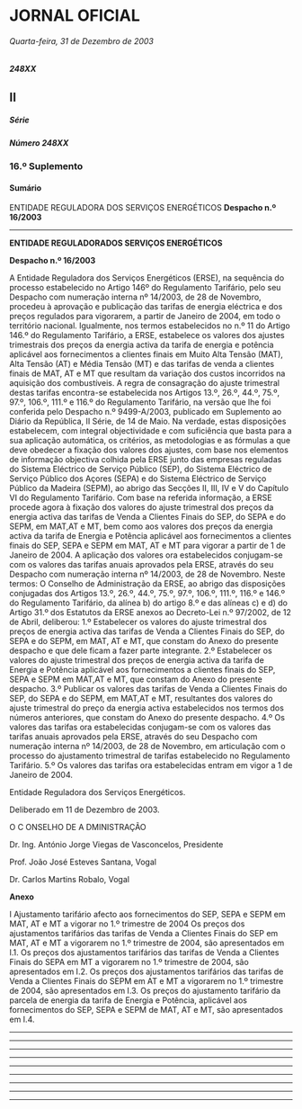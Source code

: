 # JORNAL OFICIAL


###### Quarta-feira, 31 de Dezembro de 2003

##### 248XX


## **II**

##### **Série**


##### Número 248XX


### **16.º Suplemento**

#### **Sumário**

ENTIDADE REGULADORA DOS SERVIÇOS ENERGÉTICOS
**Despacho n.º 16/2003**




---

**ENTIDADE REGULADORADOS SERVIÇOS ENERGÉTICOS**


**Despacho n.º 16/2003**


A Entidade Reguladora dos Serviços Energéticos (ERSE), na sequência do processo estabelecido no Artigo 146º do
Regulamento Tarifário, pelo seu Despacho com numeração interna nº 14/2003, de 28 de Novembro, procedeu à aprovação e
publicação das tarifas de energia eléctrica e dos preços regulados para vigorarem, a partir de Janeiro de 2004, em todo o
território nacional.
Igualmente, nos termos estabelecidos no n.º 11 do Artigo 146.º do Regulamento Tarifário, a ERSE, estabelece os valores dos
ajustes trimestrais dos preços da energia activa da tarifa de energia e potência aplicável aos fornecimentos a clientes finais em
Muito Alta Tensão (MAT), Alta Tensão (AT) e Média Tensão (MT) e das tarifas de venda a clientes finais de MAT, AT e MT
que resultam da variação dos custos incorridos na aquisição dos combustíveis.
A regra de consagração do ajuste trimestral destas tarifas encontra-se estabelecida nos Artigos 13.º, 26.º, 44.º, 75.º, 97.º,
106.º, 111.º e 116.º do Regulamento Tarifário, na versão que lhe foi conferida pelo Despacho n.º 9499-A/2003, publicado em
Suplemento ao Diário da República, II Série, de 14 de Maio.
Na verdade, estas disposições estabelecem, com integral objectividade e com suficiência que basta para a sua aplicação
automática, os critérios, as metodologias e as fórmulas a que deve obedecer a fixação dos valores dos ajustes, com base nos
elementos de informação objectiva colhida pela ERSE junto das empresas reguladas do Sistema Eléctrico de Serviço Público
(SEP), do Sistema Eléctrico de Serviço Público dos Açores (SEPA) e do Sistema Eléctrico de Serviço Público da Madeira
(SEPM), ao abrigo das Secções II, III, IV e V do Capítulo VI do Regulamento Tarifário.
Com base na referida informação, a ERSE procede agora à fixação dos valores do ajuste trimestral dos preços da energia
activa das tarifas de Venda a Clientes Finais do SEP, do SEPA e do SEPM, em MAT,AT e MT, bem como aos valores dos preços
da energia activa da tarifa de Energia e Potência aplicável aos fornecimentos a clientes finais do SEP, SEPA e SEPM em MAT,
AT e MT para vigorar a partir de 1 de Janeiro de 2004.
A aplicação dos valores ora estabelecidos conjugam-se com os valores das tarifas anuais aprovados pela ERSE, através do
seu Despacho com numeração interna nº 14/2003, de 28 de Novembro.
Neste termos:
O Conselho de Administração da ERSE, ao abrigo das disposições conjugadas dos Artigos 13.º, 26.º, 44.º, 75.º, 97.º, 106.º,
111.º, 116.º e 146.º do Regulamento Tarifário, da alínea b) do artigo 8.º e das alíneas c) e d) do Artigo 31.º dos Estatutos da
ERSE anexos ao Decreto-Lei n.º 97/2002, de 12 de Abril, deliberou:
1.º Estabelecer os valores do ajuste trimestral dos preços de energia activa das tarifas de Venda a Clientes Finais do SEP, do
SEPA e do SEPM, em MAT, AT e MT, que constam do Anexo do presente despacho e que dele ficam a fazer parte integrante.
2.º Estabelecer os valores do ajuste trimestral dos preços de energia activa da tarifa de Energia e Potência aplicável aos
fornecimentos a clientes finais do SEP, SEPA e SEPM em MAT,AT e MT, que constam do Anexo do presente despacho.
3.º Publicar os valores das tarifas de Venda a Clientes Finais do SEP, do SEPA e do SEPM, em MAT,AT e MT, resultantes
dos valores do ajuste trimestral do preço da energia activa estabelecidos nos termos dos números anteriores, que constam do
Anexo do presente despacho.
4.º Os valores das tarifas ora estabelecidas conjugam-se com os valores das tarifas anuais aprovados pela ERSE, através do
seu Despacho com numeração interna nº 14/2003, de 28 de Novembro, em articulação com o processo do ajustamento trimestral
de tarifas estabelecido no Regulamento Tarifário.
5.º Os valores das tarifas ora estabelecidas entram em vigor a 1 de Janeiro de 2004.


Entidade Reguladora dos Serviços Energéticos.


Deliberado em 11 de Dezembro de 2003.


O C ONSELHO DE A DMINISTRAÇÃO


Dr. Ing. António Jorge Viegas de Vasconcelos, Presidente


Prof. João José Esteves Santana, Vogal


Dr. Carlos Martins Robalo, Vogal


**Anexo**


I Ajustamento tarifário afecto aos fornecimentos do SEP, SEPA e SEPM em MAT, AT e MT a vigorar no 1.º trimestre de
2004
Os preços dos ajustamentos tarifários das tarifas de Venda a Clientes Finais do SEP em MAT, AT e MT a vigorarem no 1.º
trimestre de 2004, são apresentados em I.1.
Os preços dos ajustamentos tarifários das tarifas de Venda a Clientes Finais do SEPA em MT a vigorarem no 1.º trimestre
de 2004, são apresentados em I.2.
Os preços dos ajustamentos tarifários das tarifas de Venda a Clientes Finais do SEPM em AT e MT a vigorarem no 1.º
trimestre de 2004, são apresentados em I.3.
Os preços do ajustamento tarifário da parcela de energia da tarifa de Energia e Potência, aplicável aos fornecimentos do SEP,
SEPA e SEPM de MAT, AT e MT, são apresentados em I.4.




---



---



---



---



---



---



---



---



---
